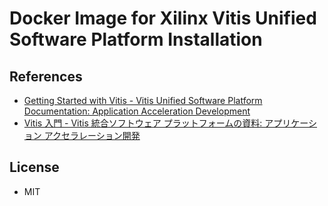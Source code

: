 Docker Image for Xilinx Vitis Unified Software Platform Installation
========


## References

* [Getting Started with Vitis - Vitis Unified Software Platform Documentation: Application Acceleration Development](https://docs.xilinx.com/r/en-US/ug1393-vitis-application-acceleration/Getting-Started-with-Vitis)
* [Vitis 入門 - Vitis 統合ソフトウェア プラットフォームの資料: アプリケーション アクセラレーション開発](https://docs.xilinx.com/r/ja-JP/ug1393-vitis-application-acceleration/Vitis-%E5%85%A5%E9%96%80)


## License

* MIT

